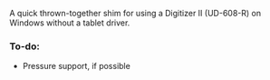 A quick thrown-together shim for using a Digitizer II (UD-608-R) on Windows without a tablet driver.

### To-do: ###
- Pressure support, if possible
